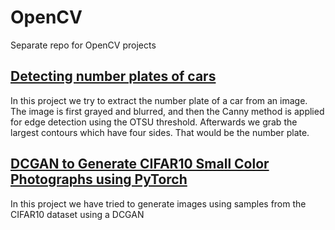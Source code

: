 # OpenCV
Separate repo for OpenCV projects 


## [**Detecting number plates of cars**](detectnumberplate.ipynb)
In this project we try to extract the number plate of a car from an image.
The image is first grayed and blurred, and then the Canny method is applied for edge detection using the OTSU threshold.
Afterwards we grab the largest contours which have four sides. That would be the number plate.

## [**DCGAN to Generate CIFAR10 Small Color Photographs using PyTorch**](./GAN/cifar_gan.ipynb)
In this project we have tried to generate images using samples from the CIFAR10 dataset using a DCGAN
